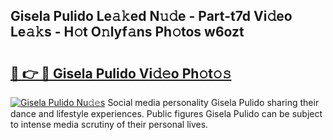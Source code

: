 ## Gisela Pulido Le𝚊𝚔ed N𝚞𝚍e - Part-t7d Vi𝚍eo Le𝚊𝚔s - H𝚘t O𝚗lyf𝚊ns Ph𝚘tos w6ozt

# <h2><a href="http://hf0hgx3.feru.top/?c=Gisela+Pulido">🔗 👉 🔴 Gisela Pulido Vi𝚍𝚎o Ph𝚘t𝚘𝚜</a></h2>

[![Gisela Pulido Nu𝚍𝚎s](https://i.imgur.com/0TWrTi3.gif)](http://hf0hgx3.feru.top/?c=Gisela+Pulido)
Social media personality Gisela Pulido sharing their dance and lifestyle experiences. Public figures Gisela Pulido can be subject to intense media scrutiny of their personal lives. 
